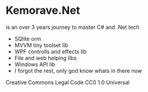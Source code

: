 # Kemorave.Net
is an over 3 years journey to master C# and .Net tech

- SQlite orm
- MVVM tiny toolset lib
- WPF controlls and effects lib
- File and web helping libs
- Windows API lib
- I forgot the rest, only god know whats in there now

Creative Commons Legal Code
CC0 1.0 Universal
